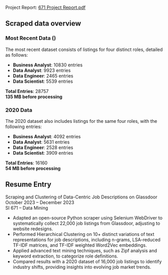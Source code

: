 
Project Report: [671 Project Report.pdf](https://github.com/Unusuala1l2e3x4/Glassdoor-Scraping-Clustering-Data-Centric-Jobs/blob/main/671%20Project%20Report.pdf)

## Scraped data overview
### Most Recent Data ()

The most recent dataset consists of listings for four distinct roles, detailed as follows:

- **Business Analyst**: 10830 entries
- **Data Analyst**: 9923 entries
- **Data Engineer**: 2465 entries
- **Data Scientist**: 5539 entries

**Total Entries**: 28757\
**135 MB before processing**

### 2020 Data

The 2020 dataset also includes listings for the same four roles, with the following entries:

- **Business Analyst**: 4092 entries
- **Data Analyst**: 5631 entries
- **Data Engineer**: 2528 entries
- **Data Scientist**: 3909 entries

**Total Entries**: 16160\
**54 MB before processing**

## Resume Entry
Scraping and Clustering of Data-Centric Job Descriptions on Glassdoor\
October 2023 – December 2023\
SI 671 – Data Mining
-	Adapted an open-source Python scraper using Selenium WebDriver to systematically collect 22,000 job listings from Glassdoor, adjusting to website redesigns.
-	Performed Hierarchical Clustering on 10+ distinct variations of text representations for job descriptions, including n-grams, LSA-reduced TF-IDF matrices, and TF-IDF weighted Word2Vec embeddings.
-	Applied advanced text mining techniques, such as Zipf analysis and keyword extraction, to categorize role definitions.
-	Compared results with a 2020 dataset of 16,000 job listings to identify industry shifts, providing insights into evolving job market trends.



